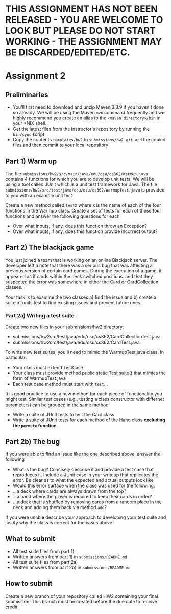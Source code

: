 # THIS ASSIGNMENT HAS NOT BEEN RELEASED - YOU ARE WELCOME TO LOOK BUT PLEASE DO NOT START WORKING - THE ASSIGNMENT MAY BE DISCARDED/EDITED/ETC. 
# Assignment 2

## Preliminaries

* You'll first need to download and unzip Maven 3.3.9 if you haven't done so already. We will be using the Maven `mvn` command frequently and we highly recommend you create an alias to the `<maven directory>/bin` in your *NIX shell.
* Get the latest files from the instructor's repository by running the `bin/sync` script
* Copy the contents `templates/hw2` to `submissions/hw2`.  `git add` the copied files and then commit to your local repository

## Part 1) Warm up

The file `submissions/hw2/src/main/java/edu/osu/cs362/WarmUp.java` contains 4 functions for which you are to develop unit tests. We will be using a tool called JUnit which is a unit test framework for Java.  The file `submissions/hw2/src/test/java/edu/osu/cs362/WarmupTest.java` is provided to you with an example unit test

Create a new method called `testX` where `X` is the name of each of the four functions in the Warmup class.  Create a set of tests for each of these four functions and answer the following questions for each

* Over what inputs, if any, does this function throw an Exception?
* Over what inputs, if any, does this function provide incorrect output?

## Part 2) The blackjack game

You just joined a team that is working on an online Blackjack
server. The developer left a note that there was a serious bug that
was affecting a previous version of certain card games. During the
execution of a game, it appeared as if cards within the deck switched
positions. and that they suspected the error was somewhere in either
the Card or CardCollection classes.

Your task is to examine the two classes a) find the issue and b)
create a suite of units test to find existing issues and prevent
future ones.

### Part 2a) Writing a test suite

Create two new files in your submissions/hw2 directory:

* submissions/hw2src/test/java/edu/osu/cs362/CardCollectionTest.java 
* submissions/hw2src/test/java/edu/osu/cs362/CardTest.java 

To write new test suites, you'll need to mimic the WarmupTest.java
class. In particular: 

 - Your class must extend TestCase
 - Your class must provide method public static Test suite() that mimics the form of WarmupTest.java
 - Each test case method must start with `test`...

It is good practice to use a new method for each piece of
functionality you might test.  Similar test cases (e.g., testing a
class constructor with differnet parameters) can be grouped in the
same method

- Write a suite of JUnit tests to test the Card class
- Write a suite of JUnit tests for each method of the Hand class **excluding the `permute` function**. 

## Part 2b) The bug

If you were able to find an issue like the one described above, answer the following

  - What is the bug? Concisely describe it and provide a test case that reproduces it. Include a JUnit case in your writeup that replicates the error.  Be clear as to what the expected and actual outputs look like 
  - Would this error surface when the class was used for the following:
   - ...a deck where cards are always drawn from the top?
   - ...a hand where the player is required to keep their cards in order?
   - ...a deck that is shuffled by removing cards from a random place in the deck and adding them back via method `add`?

If you were unable describe your approach to developing your test suite and justify why the class is correct for the cases above

## What to submit

* All test suite files from part 1)
* Written answers from part 1) in `submissions/README.md`
* All test suite files from part 2a) 
* Written answers from part 2b) in `submissions/README.md`


## How to submit

Create a new branch of your repository called HW2 containing your
final submission.  This branch must be created before the due date to
receive credit.
